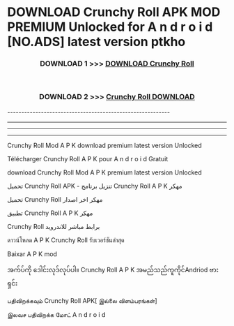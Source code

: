 # DOWNLOAD Crunchy Roll  APK MOD PREMIUM Unlocked for A n d r o i d [NO.ADS] latest version ptkho 



<div align="center">

<h3>DOWNLOAD 1 >>> <a href="https://getmod2.web.app/?judul=Crunchy Roll ">DOWNLOAD Crunchy Roll </a></h3><br>

<h3>DOWNLOAD 2 >>> <a href="https://getmod2.web.app/?judul=Crunchy Roll ">Crunchy Roll  DOWNLOAD </a></h3>

</div>
----------------------------------------------------------

----------------------------------------------------------

----------------------------------------------------------

----------------------------------------------------------

Crunchy Roll  Mod A P K download premium latest version Unlocked

Télécharger Crunchy Roll  A P K pour A n d r o i d Gratuit

download Crunchy Roll  Mod A P K premium latest version Unlocked

تحميل Crunchy Roll  APK - تنزيل برنامج Crunchy Roll  A P K مهكر

تحميل Crunchy Roll  مهكر اخر اصدار

تطبيق Crunchy Roll  A P K مهكر

Crunchy Roll  برابط مباشر للاندرويد

ดาวน์โหลด A P K Crunchy Roll  รับเวอร์ชันล่าสุด

Baixar A P K mod

အက်ပ်ကို ဒေါင်းလုဒ်လုပ်ပါ။ Crunchy Roll  A P K အမည်သည်ကူကိုင်Andriod ဗားရှင်း

பதிவிறக்கவும் Crunchy Roll  APK[ இல்லை விளம்பரங்கள்] 
 
இலவச பதிவிறக்க மோட் A n d r o i d



